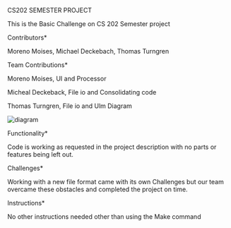 CS202 SEMESTER PROJECT

This is the Basic Challenge on CS 202 Semester project 

Contributors*

Moreno Moises, Michael Deckebach, Thomas Turngren

Team Contributions*

Moreno Moises, UI and Processor

Micheal Deckeback, File io and Consolidating code

Thomas Turngren, File io and Ulm Diagram 

![diagram](https://user-images.githubusercontent.com/89604178/144772221-22ac35ea-931c-42cf-afe9-8c31826ea8cf.png)

Functionality*

Code is working as requested in the project description with no parts or features being left out. 

Challenges*

Working with a new file format came with its own Challenges but our team overcame these obstacles and completed the project on time. 

Instructions*

No other instructions needed other than using the Make command
